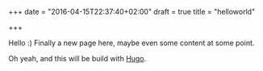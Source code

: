 +++
date = "2016-04-15T22:37:40+02:00"
draft = true
title = "helloworld"

+++

Hello :) Finally a new page here, maybe even some content at some point.

Oh yeah, and this will be build with [Hugo](http://gohugo.io).
